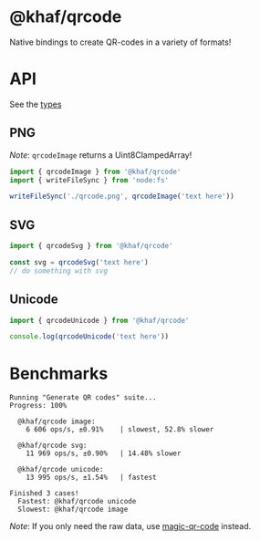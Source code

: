 # @khaf/qrcode

Native bindings to create QR-codes in a variety of formats!

# API

See the [types](./index.d.ts)

## PNG

*Note*: `qrcodeImage` returns a Uint8ClampedArray!

```js
import { qrcodeImage } from '@khaf/qrcode'
import { writeFileSync } from 'node:fs'

writeFileSync('./qrcode.png', qrcodeImage('text here'))
```

## SVG

```js
import { qrcodeSvg } from '@khaf/qrcode'

const svg = qrcodeSvg('text here')
// do something with svg
```

## Unicode

```js
import { qrcodeUnicode } from '@khaf/qrcode'

console.log(qrcodeUnicode('text here'))
```




# Benchmarks

```
Running "Generate QR codes" suite...
Progress: 100%

  @khaf/qrcode image:
    6 606 ops/s, ±0.91%    | slowest, 52.8% slower

  @khaf/qrcode svg:
    11 969 ops/s, ±0.90%   | 14.48% slower

  @khaf/qrcode unicode:
    13 995 ops/s, ±1.54%   | fastest

Finished 3 cases!
  Fastest: @khaf/qrcode unicode
  Slowest: @khaf/qrcode image
```

*Note*: If you only need the raw data, use [magic-qr-code](https://www.npmjs.com/package/magic-qr-code) instead.